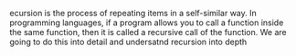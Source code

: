 ecursion is the process of repeating items in a self-similar way. In programming languages, if a program allows you to call a function inside the same function, then it is called a recursive call of the function.
We are going to do this into detail and undersatnd recursion into depth
